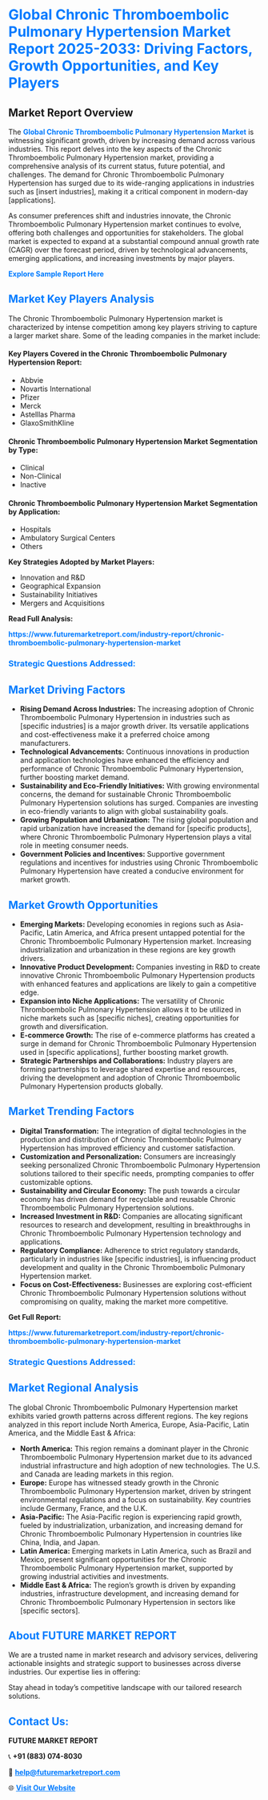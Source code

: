 <h1 style="color: #007BFF;">Global Chronic Thromboembolic Pulmonary Hypertension Market Report 2025-2033: Driving Factors, Growth Opportunities, and Key Players</h1>

<section id="overview">
<h2>Market Report Overview</h2>
<p>The <a href="https://www.futuremarketreport.com/industry-report/chronic-thromboembolic-pulmonary-hypertension-market" style="color: #007BFF; text-decoration: none;"><strong>Global Chronic Thromboembolic Pulmonary Hypertension Market</strong></a> is witnessing significant growth, driven by increasing demand across various industries. This report delves into the key aspects of the Chronic Thromboembolic Pulmonary Hypertension market, providing a comprehensive analysis of its current status, future potential, and challenges. The demand for Chronic Thromboembolic Pulmonary Hypertension has surged due to its wide-ranging applications in industries such as [insert industries], making it a critical component in modern-day [applications].</p>
<p>As consumer preferences shift and industries innovate, the Chronic Thromboembolic Pulmonary Hypertension market continues to evolve, offering both challenges and opportunities for stakeholders. The global market is expected to expand at a substantial compound annual growth rate (CAGR) over the forecast period, driven by technological advancements, emerging applications, and increasing investments by major players.</p>
</section>

<section id="overview">
<p><a href="https://www.futuremarketreport.com/request-sample/reportId=34184" style="color: #007BFF; text-decoration: none;"><strong>Explore Sample Report Here</strong></a></p>
</section>

<section id="key-players">
<h2 style="color: #007BFF;">Market Key Players Analysis</h2>
<p>The Chronic Thromboembolic Pulmonary Hypertension market is characterized by intense competition among key players striving to capture a larger market share. Some of the leading companies in the market include:</p>
<h4>Key Players Covered in the Chronic Thromboembolic Pulmonary Hypertension Report:</h4>
<ul><li>Abbvie</li><li>Novartis International</li><li>Pfizer</li><li>Merck</li><li>Astelllas Pharma</li><li>GlaxoSmithKline</li></ul>
<h4>Chronic Thromboembolic Pulmonary Hypertension Market Segmentation by Type:</h4>
<ul><li>Clinical</li><li>Non-Clinical</li><li>Inactive</li></ul>

<h4>Chronic Thromboembolic Pulmonary Hypertension Market Segmentation by Application:</h4>
<ul><li>Hospitals</li><li>Ambulatory Surgical Centers</li><li>Others</li></ul>
<p><strong>Key Strategies Adopted by Market Players:</strong></p>
<ul>
<li>Innovation and R&D</li>
<li>Geographical Expansion</li>
<li>Sustainability Initiatives</li>
<li>Mergers and Acquisitions</li>
</ul>
</section>

<section>
<p><strong>Read Full Analysis: </strong></p><a href="https://www.futuremarketreport.com/industry-report/chronic-thromboembolic-pulmonary-hypertension-market" style="color: #007BFF; text-decoration: none;"><strong>https://www.futuremarketreport.com/industry-report/chronic-thromboembolic-pulmonary-hypertension-market</strong></a>
<h3 style="color: #007BFF;">Strategic Questions Addressed:</h3>
</section>

<section id="driving-factors">
<h2 style="color: #007BFF;">Market Driving Factors</h2>
<ul>
<li><strong>Rising Demand Across Industries:</strong> The increasing adoption of Chronic Thromboembolic Pulmonary Hypertension in industries such as [specific industries] is a major growth driver. Its versatile applications and cost-effectiveness make it a preferred choice among manufacturers.</li>
<li><strong>Technological Advancements:</strong> Continuous innovations in production and application technologies have enhanced the efficiency and performance of Chronic Thromboembolic Pulmonary Hypertension, further boosting market demand.</li>
<li><strong>Sustainability and Eco-Friendly Initiatives:</strong> With growing environmental concerns, the demand for sustainable Chronic Thromboembolic Pulmonary Hypertension solutions has surged. Companies are investing in eco-friendly variants to align with global sustainability goals.</li>
<li><strong>Growing Population and Urbanization:</strong> The rising global population and rapid urbanization have increased the demand for [specific products], where Chronic Thromboembolic Pulmonary Hypertension plays a vital role in meeting consumer needs.</li>
<li><strong>Government Policies and Incentives:</strong> Supportive government regulations and incentives for industries using Chronic Thromboembolic Pulmonary Hypertension have created a conducive environment for market growth.</li>
</ul>
</section>

<section id="growth-opportunities">
<h2 style="color: #007BFF;">Market Growth Opportunities</h2>
<ul>
<li><strong>Emerging Markets:</strong> Developing economies in regions such as Asia-Pacific, Latin America, and Africa present untapped potential for the Chronic Thromboembolic Pulmonary Hypertension market. Increasing industrialization and urbanization in these regions are key growth drivers.</li>
<li><strong>Innovative Product Development:</strong> Companies investing in R&D to create innovative Chronic Thromboembolic Pulmonary Hypertension products with enhanced features and applications are likely to gain a competitive edge.</li>
<li><strong>Expansion into Niche Applications:</strong> The versatility of Chronic Thromboembolic Pulmonary Hypertension allows it to be utilized in niche markets such as [specific niches], creating opportunities for growth and diversification.</li>
<li><strong>E-commerce Growth:</strong> The rise of e-commerce platforms has created a surge in demand for Chronic Thromboembolic Pulmonary Hypertension used in [specific applications], further boosting market growth.</li>
<li><strong>Strategic Partnerships and Collaborations:</strong> Industry players are forming partnerships to leverage shared expertise and resources, driving the development and adoption of Chronic Thromboembolic Pulmonary Hypertension products globally.</li>
</ul>
</section>

<section id="trending-factors">
<h2 style="color: #007BFF;">Market Trending Factors</h2>
<ul>
<li><strong>Digital Transformation:</strong> The integration of digital technologies in the production and distribution of Chronic Thromboembolic Pulmonary Hypertension has improved efficiency and customer satisfaction.</li>
<li><strong>Customization and Personalization:</strong> Consumers are increasingly seeking personalized Chronic Thromboembolic Pulmonary Hypertension solutions tailored to their specific needs, prompting companies to offer customizable options.</li>
<li><strong>Sustainability and Circular Economy:</strong> The push towards a circular economy has driven demand for recyclable and reusable Chronic Thromboembolic Pulmonary Hypertension solutions.</li>
<li><strong>Increased Investment in R&D:</strong> Companies are allocating significant resources to research and development, resulting in breakthroughs in Chronic Thromboembolic Pulmonary Hypertension technology and applications.</li>
<li><strong>Regulatory Compliance:</strong> Adherence to strict regulatory standards, particularly in industries like [specific industries], is influencing product development and quality in the Chronic Thromboembolic Pulmonary Hypertension market.</li>
<li><strong>Focus on Cost-Effectiveness:</strong> Businesses are exploring cost-efficient Chronic Thromboembolic Pulmonary Hypertension solutions without compromising on quality, making the market more competitive.</li>
</ul>
</section>

<section>
<p><strong>Get Full Report: </strong></p><a href="https://www.futuremarketreport.com/industry-report/chronic-thromboembolic-pulmonary-hypertension-market" style="color: #007BFF; text-decoration: none;"><strong>https://www.futuremarketreport.com/industry-report/chronic-thromboembolic-pulmonary-hypertension-market</strong></a>
<h3 style="color: #007BFF;">Strategic Questions Addressed:</h3>
</section>


<section id="regional-analysis">
<h2 style="color: #007BFF;">Market Regional Analysis</h2>
<p>The global Chronic Thromboembolic Pulmonary Hypertension market exhibits varied growth patterns across different regions. The key regions analyzed in this report include North America, Europe, Asia-Pacific, Latin America, and the Middle East & Africa:</p>
<ul>
<li><strong>North America:</strong> This region remains a dominant player in the Chronic Thromboembolic Pulmonary Hypertension market due to its advanced industrial infrastructure and high adoption of new technologies. The U.S. and Canada are leading markets in this region.</li>
<li><strong>Europe:</strong> Europe has witnessed steady growth in the Chronic Thromboembolic Pulmonary Hypertension market, driven by stringent environmental regulations and a focus on sustainability. Key countries include Germany, France, and the U.K.</li>
<li><strong>Asia-Pacific:</strong> The Asia-Pacific region is experiencing rapid growth, fueled by industrialization, urbanization, and increasing demand for Chronic Thromboembolic Pulmonary Hypertension in countries like China, India, and Japan.</li>
<li><strong>Latin America:</strong> Emerging markets in Latin America, such as Brazil and Mexico, present significant opportunities for the Chronic Thromboembolic Pulmonary Hypertension market, supported by growing industrial activities and investments.</li>
<li><strong>Middle East & Africa:</strong> The region’s growth is driven by expanding industries, infrastructure development, and increasing demand for Chronic Thromboembolic Pulmonary Hypertension in sectors like [specific sectors].</li>
</ul>
</section>

<footer>
<h2 style="color: #007BFF;">About FUTURE MARKET REPORT</h2>
<p>We are a trusted name in market research and advisory services, delivering actionable insights and strategic support to businesses across diverse industries. Our expertise lies in offering:</p>

<p>Stay ahead in today’s competitive landscape with our tailored research solutions.</p>

<h2 style="color: #007BFF;">Contact Us:</h2>
<p><strong>FUTURE MARKET REPORT</strong></p>
<p>📞 <strong>+91 (883) 074-8030</strong></p>
<p>📧 <strong><a href="mailto:help@futuremarketreport.com" style="color: #007BFF;">help@futuremarketreport.com</a></strong></p>
<p>🌐 <strong><a href="https://www.futuremarketreport.com/" style="color: #007BFF;">Visit Our Website</a></strong></p>
</footer>